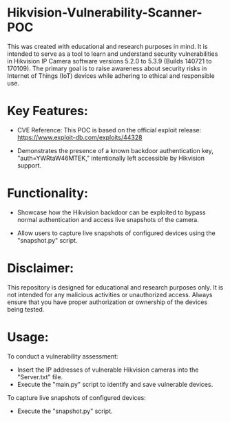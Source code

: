 # Hikvision-Vulnerability-Scanner-POC



This was created with educational and research purposes in mind. It is intended to serve as a tool to learn and understand security vulnerabilities in Hikvision IP Camera software versions 5.2.0 to 5.3.9 (Builds 140721 to 170109). The primary goal is to raise awareness about security risks in Internet of Things (IoT) devices while adhering to ethical and responsible use.

# Key Features:

   - CVE Reference: This POC is based on the official exploit release: https://www.exploit-db.com/exploits/44328
     
   - Demonstrates the presence of a known backdoor authentication key, "auth=YWRtaW46MTEK," intentionally left accessible by Hikvision support.

# Functionality:

- Showcase how the Hikvision backdoor can be exploited to bypass normal authentication and access live snapshots of the camera.

- Allow users to capture live snapshots of configured devices using the "snapshot.py" script.

# Disclaimer:

This repository is designed for educational and research purposes only. It is not intended for any malicious activities or unauthorized access. Always ensure that you have proper authorization or ownership of the devices being tested.

# Usage:

To conduct a vulnerability assessment:

- Insert the IP addresses of vulnerable Hikvision cameras into the "Server.txt" file.
- Execute the "main.py" script to identify and save vulnerable devices.

To capture live snapshots of configured devices:

- Execute the "snapshot.py" script.
